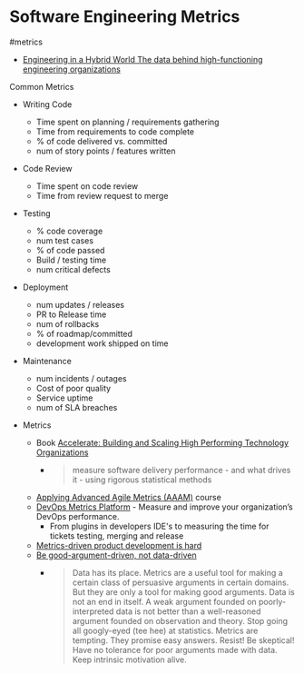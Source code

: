 Software Engineering Metrics
============================

#metrics

* [Engineering in a Hybrid World The data behind high-functioning engineering organizations](https://www.datocms-assets.com/65181/1667327773-iconiq-analytics-insights-engineering-in-a-hybrid-world.pdf)

Common Metrics
* Writing Code
    * Time spent on planning / requirements gathering
    * Time from requirements to code complete
    * % of code delivered vs. committed
    * num of story points / features written
* Code Review
    * Time spent on code review
    * Time from review request to merge
* Testing
    * % code coverage
    * num test cases
    * % of code passed
    * Build / testing time
    * num critical defects
* Deployment
    * num updates / releases
    * PR to Release time
    * num of rollbacks
    * % of roadmap/committed 
    * development work shipped on time
* Maintenance
    * num incidents / outages
    * Cost of poor quality 
    * Service uptime
    * num of SLA breaches


* Metrics
    * Book [Accelerate: Building and Scaling High Performing Technology Organizations](https://www.amazon.co.uk/Accelerate-Building-Performing-Technology-Organizations/dp/B07BLYJ4HR/)
        * > measure software delivery performance - and what drives it - using rigorous statistical methods
    * [Applying Advanced Agile Metrics (AAAM)](https://actineo.xyz/training/advanced-agile-courses/applying-advanced-agile-metrics/) course
    * [DevOps Metrics Platform](https://www.software.com/) - Measure and improve your organization’s DevOps performance.
        * From plugins in developers IDE's to measuring the time for tickets testing, merging and release
    * [Metrics-driven product development is hard](https://blog.doubleloop.app/metrics-driven-product-development-is-hard/)
    * [Be good-argument-driven, not data-driven](http://twitchard.github.io/posts/2022-08-26-metrics-schmetrics.html)
        * > Data has its place. Metrics are a useful tool for making a certain class of persuasive arguments in certain domains. But they are only a tool for making good arguments. Data is not an end in itself. A weak argument founded on poorly-interpreted data is not better than a well-reasoned argument founded on observation and theory. Stop going all googly-eyed (tee hee) at statistics. Metrics are tempting. They promise easy answers. Resist! Be skeptical! Have no tolerance for poor arguments made with data. Keep intrinsic motivation alive.
